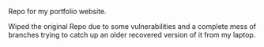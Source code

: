 Repo for my portfolio website.

Wiped the original Repo due to some vulnerabilities and a complete mess of branches trying to catch up an older recovered version of it from my laptop.
